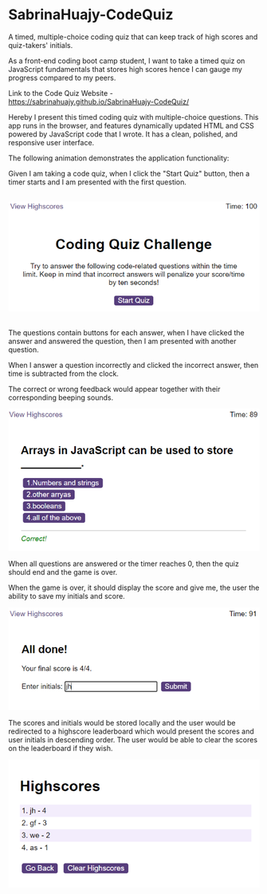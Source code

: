 # SabrinaHuajy-CodeQuiz
A timed, multiple-choice coding quiz that can keep track of high scores and quiz-takers' initials.

As a front-end coding boot camp student, I want to take a timed quiz on JavaScript fundamentals that stores high scores hence I can gauge my progress compared to my peers.

Link to the Code Quiz Website - https://sabrinahuajy.github.io/SabrinaHuajy-CodeQuiz/

Hereby I present this timed coding quiz with multiple-choice questions. This app runs in the browser, and features dynamically updated HTML and CSS powered by JavaScript code that I wrote. It has a clean, polished, and responsive user interface. 

The following animation demonstrates the application functionality:

Given I am taking a code quiz, when I click the "Start Quiz" button, then a timer starts and I am presented with the first question.

<br>

<img src="assets\images\screenshot1.PNG" alt="screenshot of webpage interface1">
<br>
<br>

The questions contain buttons for each answer, when I have clicked the answer and answered the question, then I am presented with another question. 

When I answer a question incorrectly and clicked the incorrect answer, then time is subtracted from the clock. 

The correct or wrong feedback would appear together with their corresponding beeping sounds. 

<img src="assets\images\screenshot2.PNG" alt="screenshot of webpage interface2">

When all questions are answered or the timer reaches 0, then the quiz should end and the game is over.

When the game is over, it should display the score and give me, the user the ability to save my initials and score. 

<img src="assets\images\screenshot3.PNG" alt="screenshot of webpage interface3">

The scores and initials would be stored locally and the user would be redirected to a highscore leaderboard which would present the scores and user initials in descending order. The user would be able to clear the scores on the leaderboard if they wish. 

<img src="assets\images\screenshot4.PNG" alt="screenshot of webpage interface4">





